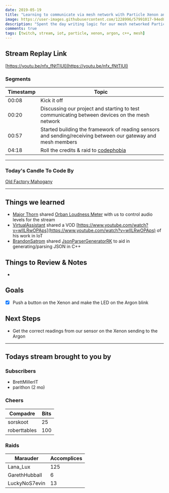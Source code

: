 ```yaml
---
date: 2019-05-19 
title: "Learning to communicate via mesh network with Particle Xenon and Argon boards"
image: https://user-images.githubusercontent.com/1228996/57991017-94ed8d00-7a71-11e9-8b8d-5cb114456628.png
description: "Spent the day writing logic for our mesh networked Particle boards that can send messages to one another as we try to build an automated planter box watering system"
comments: true
tags: [twitch, stream, iot, particle, xenon, argon, c++, mesh]
---
```


## Stream Replay Link

[https://youtu.be/nfx_fNtTIUI](https://youtu.be/nfx_fNtTIUI)

<!--more-->

### Segments

| Timestamp | Topic                                                                                                             |
| ---       | ---                                                                                                               |
| 00:08     | Kick it off                                                                                                       |
| 00:20     | Discussing our project and starting to test communicating between devices on the mesh network                     |
| 00:57     | Started building the framework of reading sensors and sending/receiving between our gateway and mesh members      |
| 04:18     | Roll the credits & raid to [codephobia](https://twitch.tv/codephobia)                                             |

---

### Today's Candle To Code By

[Old Factory Mahogany](https://amzn.to/2IHHPNJ)

---

## Things we learned

- [Major Thorn](https://www.orban.com/meter) shared [Orban Loudness Meter](https://www.orban.com/meter) with us to control audio levels for the stream
- [VirtualAssistant](https://github.com/chatbots) shared a VOD [https://www.youtube.com/watch?v=wlILRwOPAps](https://www.youtube.com/watch?v=wlILRwOPAps) of his work in IoT
- [BrandonSatrom](https://github.com/brandonsatrom) shared [JsonParserGeneratorRK](https://github.com/rickkas7/JsonParserGeneratorRK) to aid in generating/parsing JSON in C++

## Things to Review & Notes

-

## Goals

- [x] Push a button on the Xenon and make the LED on the Argon blink

## Next Steps

- Get the correct readings from our sensor on the Xenon sending to the Argon

---

## Todays stream brought to you by

### Subscribers

- BrettMillerIT
- parithon (2 mo)

### Cheers

| Compadre      | Bits      |
| ---           | ---       |
| sorskoot      | 25        |
| roberttables  | 100       |

### Raids

| Marauder      | Accomplices   |
| ---           | ---           |
| Lana_Lux      | 125           |
| GarethHubball | 6             |
| LuckyNoS7evin | 13            |
